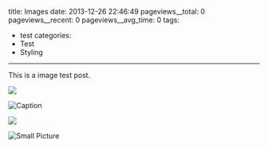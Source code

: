 title: Images
date: 2013-12-26 22:46:49
pageviews__total: 0
pageviews__recent: 0
pageviews__avg_time: 0
tags:
  - test
categories:
  - Test
  - Styling
---

This is a image test post.

![](/assets/images/wallpaper-2572384.jpg)

![Caption](/assets/wallpaper-2311325.jpg)

![](/assets/images/wallpaper-878514.jpg)

![Small Picture](http://placehold.it/350x150.jpg)
